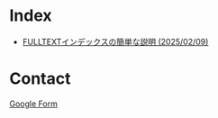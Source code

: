 # Index
- [FULLTEXTインデックスの簡単な説明 (2025/02/09)](/ft-index.html)

# Contact
[Google Form](https://docs.google.com/forms/d/e/1FAIpQLSfijbvsqOBsh8URng07blGPULKu1btt0b1ja09Jtq-T0LjEow/viewform?usp=header)